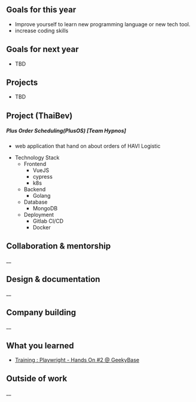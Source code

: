 ## Goals for this year

* Improve yourself to learn new programming language or new tech tool.
* increase coding skills

## Goals for next year

* TBD

## Projects

* TBD

## Project (ThaiBev)

##### Plus Order Scheduling(PlusOS) [Team Hypnos]
* web application that hand on about orders of HAVI Logistic

- Technology Stack
    - Frontend
        - VueJS
        - cypress
        - k8s
    - Backend
        - Golang
    - Database
        - MongoDB
    - Deployment
        - Gitlab CI/CD
        - Docker

## Collaboration & mentorship
__

## Design & documentation
__

## Company building
__

## What you learned

* [Training : Playwright - Hands On #2 @ GeekyBase](https://drive.google.com/file/d/16F0mAgLFq7ZDWE9-hI7vAutN4S4avV_H/view?usp=drive_link)

## Outside of work
__